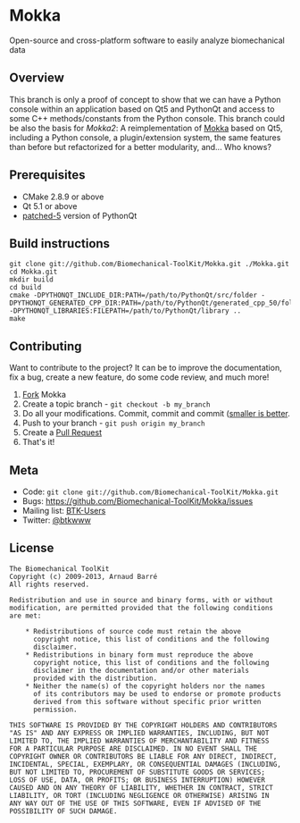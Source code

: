 Mokka
=====

Open-source and cross-platform software to easily analyze biomechanical data

Overview
--------

This branch is only a proof of concept to show that we can have a Python console within an application based on Qt5 and PythonQt and access to some C++ methods/constants from the Python console. This branch could be also the basis for *Mokka2*: A reimplementation of [Mokka](http://b-tk.googlecode.com/svn/web/mokka/index.html) based on Qt5, including a Python console, a plugin/extension system, the same features than before but refactorized for a better modularity, and... Who knows? 

Prerequisites
-------------

* CMake 2.8.9 or above
* Qt 5.1 or above
* [patched-5](https://github.com/Alzathar/PythonQt) version of PythonQt

Build instructions
------------------

```
git clone git://github.com/Biomechanical-ToolKit/Mokka.git ./Mokka.git
cd Mokka.git
mkdir build
cd build
cmake -DPYTHONQT_INCLUDE_DIR:PATH=/path/to/PythonQt/src/folder -DPYTHONQT_GENERATED_CPP_DIR:PATH=/path/to/PythonQt/generated_cpp_50/folder -DPYTHONQT_LIBRARIES:FILEPATH=/path/to/PythonQt/library ..
make
```

Contributing
------------

Want to contribute to the project? It can be to improve the documentation, fix a bug, create a new feature, do some code review, and much more!

1. [Fork][fk] Mokka
2. Create a topic branch - `git checkout -b my_branch`
3. Do all your modifications. Commit, commit and commit ([smaller is better](http://www.databasically.com/2011/03/14/git-commit-early-commit-often/).
4. Push to your branch - `git push origin my_branch`
5. Create a [Pull Request][pr]
6. That's it!

Meta
----

* Code: `git clone git://github.com/Biomechanical-ToolKit/Mokka.git`
* Bugs: <https://github.com/Biomechanical-ToolKit/Mokka/issues>
* Mailing list: [BTK-Users](https://groups.google.com/d/forum/btk-users)
* Twitter: [@btkwww](https://twitter.com/btkwww)

License
-------

```
The Biomechanical ToolKit
Copyright (c) 2009-2013, Arnaud Barré
All rights reserved.

Redistribution and use in source and binary forms, with or without
modification, are permitted provided that the following conditions
are met:

    * Redistributions of source code must retain the above
      copyright notice, this list of conditions and the following
      disclaimer.
    * Redistributions in binary form must reproduce the above
      copyright notice, this list of conditions and the following
      disclaimer in the documentation and/or other materials
      provided with the distribution.
    * Neither the name(s) of the copyright holders nor the names
      of its contributors may be used to endorse or promote products
      derived from this software without specific prior written
      permission.

THIS SOFTWARE IS PROVIDED BY THE COPYRIGHT HOLDERS AND CONTRIBUTORS
"AS IS" AND ANY EXPRESS OR IMPLIED WARRANTIES, INCLUDING, BUT NOT
LIMITED TO, THE IMPLIED WARRANTIES OF MERCHANTABILITY AND FITNESS
FOR A PARTICULAR PURPOSE ARE DISCLAIMED. IN NO EVENT SHALL THE
COPYRIGHT OWNER OR CONTRIBUTORS BE LIABLE FOR ANY DIRECT, INDIRECT,
INCIDENTAL, SPECIAL, EXEMPLARY, OR CONSEQUENTIAL DAMAGES (INCLUDING,
BUT NOT LIMITED TO, PROCUREMENT OF SUBSTITUTE GOODS OR SERVICES;
LOSS OF USE, DATA, OR PROFITS; OR BUSINESS INTERRUPTION) HOWEVER
CAUSED AND ON ANY THEORY OF LIABILITY, WHETHER IN CONTRACT, STRICT
LIABILITY, OR TORT (INCLUDING NEGLIGENCE OR OTHERWISE) ARISING IN
ANY WAY OUT OF THE USE OF THIS SOFTWARE, EVEN IF ADVISED OF THE
POSSIBILITY OF SUCH DAMAGE.
```

[fk]: http://help.github.com/forking/
[pr]: https://help.github.com/articles/using-pull-requests
